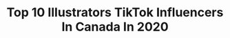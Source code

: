 ---
title: Top 10 Illustrators TikTok Influencers In Canada In 2020
description: >-
  Find top illustrators TikTok influencers in Canada in 2020. Most popular hashtags: #fyp #art #artist #illustration.
platform: TikTok
hits: 12
text_top: See the most popular TikTok accounts on inBeat.
text_bottom: Our platform holds 12 TikTok influencers like this in Canada for you to contact.
profiles:
  - username: "artbyjill"
    fullname: >-
      Art By Jill
    bio: >-
      freelance illustrator/visual artist
    location: "Canada"
    followers: 15600
    engagement: 1426
    commentsToLikes: 0.041898
    id: ckb9hf6a176r60j23j7symdt9
    verified: false
    hashtags: "#emo, #fyp, #artistsoftiktok, #art"
  - username: "solkius"
    fullname: >-
      solkius
    bio: >-
      Illustrator and artist from somewhere in Canada ✒️ Insta: @solkius
    location: "Canada"
    followers: 11200
    engagement: 1848
    commentsToLikes: 0.030987
    id: ck8f7uybx38tf0j78l7jjethm
    verified: false
    hashtags: "#artclub, #fyp, #artchallenge, #drawingchallenge"
  - username: "dhubbardeart"
    fullname: >-
      HUBBZ
    bio: >-
      18 | Canadian illustrator Follow me on Instagram: @dhubbardeart ⬇️Online Store⬇️
    location: "Canada"
    followers: 73500
    engagement: 1389
    commentsToLikes: 0.018908
    id: ckd07g3leaqjr0j235n3nqfl0
    verified: false
    hashtags: "#creative, #rap, #pencil, #tiktokartist"
  - username: "chanteii_"
    fullname: >-
      chanteii
    bio: >-
      🇨🇦 • Illustrator • 22yo I really like cats ฅ^•ﻌ•^ฅ
    location: "Canada"
    followers: 21300
    engagement: 2270
    commentsToLikes: 0.016226
    id: ck9ffgpixxas30j78yxyakrs9
    verified: false
    hashtags: "#shopsmall, #drawing, #artist, #packingorders"
  - username: "twitch_sachyfishy"
    fullname: >-
      Twitch_sachyfishy
    bio: >-
      Follow me on twitch SachyFishy 😃 I stream on twitch eveyday 4-5pm time usa ❤️
    location: "Canada"
    followers: 12100
    engagement: 1992
    commentsToLikes: 0.089416
    id: ckdnv1cbjo1c90j23giqslivi
    verified: false
    hashtags: "#arts, #instaart, #nu6es, #the100dayproject"
  - username: "pauljacksonlives"
    fullname: >-
      Paul Jackson
    bio: >-
      🤖...I am an art ist...
    location: "Canada"
    followers: 56400
    engagement: 602
    commentsToLikes: 0.011890
    id: ck806wkh1mlho0j78vmx6xika
    verified: false
    hashtags: "#illustration, #fineliner, #wip, #drawing"
  - username: "komalminhas_"
    fullname: >-
      Komal Minhas
    bio: >-
      Resilience Educator Follow on IG for more ☝🏽 Yes, that’s me & Michelle Obama 😱
    location: "Canada"
    followers: 26900
    engagement: 446
    commentsToLikes: 0.018557
    id: ck92uyvb7oawq0j788pz2qwg5
    verified: false
    hashtags: "#mentalhealth, #mentalhealthmatters, #kamalaharris, #foryoupage"
  - username: "janinedesigns"
    fullname: >-
      Janine Heinrichs
    bio: >-
      Behind the scenes of designing posters. IG for all of my posters! Prints below ↓
    location: "Canada"
    followers: 97600
    engagement: 850
    commentsToLikes: 0.008661
    id: ckcdncuv4aon80j23qnnp57oo
    verified: false
    hashtags: "#art, #foryoupage, #photoshop, #poster"
  - username: "gothpizzachefhat"
    fullname: >-
      Not Bridget
    bio: >-
      Anishinaabe ✌🏼 Just out here learnin’ and talkin’ bout stuff
    location: "Canada"
    followers: 12400
    engagement: 2177
    commentsToLikes: 0.057838
    id: ckd6wm4qlsjo00j23mjo7ar07
    verified: false
    hashtags: "#fyp, #indigenous, #booklovers, #greenscreen"
  - username: "birduyen_"
    fullname: >-
      T
    bio: >-
      IG 🌿 @birduyen NEXT RESTOCK: late November
    location: "Canada"
    followers: 22100
    engagement: 1906
    commentsToLikes: 0.016690
    id: ckdtacze0uies0j23z82a0viv
    verified: false
    hashtags: "#shopsmall, #art, #watercolor, #illustration"
---
